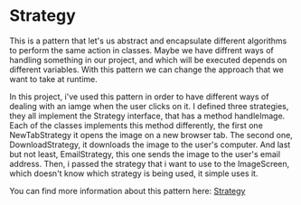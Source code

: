 # Strategy

This is a pattern that let's us abstract and encapsulate different algorithms to perform the same action in classes. Maybe we have diffrent ways of handling something in our project, and which will be executed depends on different variables. With this pattern we can change the approach that we want to take at runtime.

In this project, i've used this pattern in order to have different ways of dealing with an iamge when the user clicks on it. I defined three strategies, they all implement the Strategy interface, that has a method handleImage. Each of the classes implements this method differently, the first one NewTabStrategy it opens the image on a new browser tab. The second one, DownloadStrategy, it downloads the image to the user's computer. And last but not least, EmailStrategy, this one sends the image to the user's email address. Then, i passed the strategy that i want to use to the ImageScreen, which doesn't know which strategy is being used, it simple uses it. 

You can find more information about this pattern here: [Strategy](https://en.wikipedia.org/wiki/Strategy_pattern)
